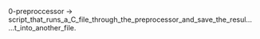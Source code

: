 0-preproccessor -> script_that_runs_a_C_file_through_the_preprocessor_and_save_the_resul…
…t_into_another_file.


